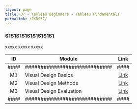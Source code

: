 ```yaml
---
layout: page
title: 37 - Tableau Beginners - Tableau Fundamentals
permalink: /EXDS37/
---
```


<h3>S1S1S1S1S1S1S1S1S1</h3>

xxxxx xxxxx xxxxx

| ID | Module                     |Link|
|:--:|----------------------------|:--:|
|####|############################|####|
| M1 | Visual Design Basics       |[Link](/03-MSDS-Courses/EXDS22/M1/)|
| M2 | Visual Design Methods      |[Link](/03-MSDS-Courses/EXDS22/M2/)|
| M3 | Visual Design Evaluation   |[Link](/03-MSDS-Courses/EXDS22/M3/)|
|####|############################|####|

